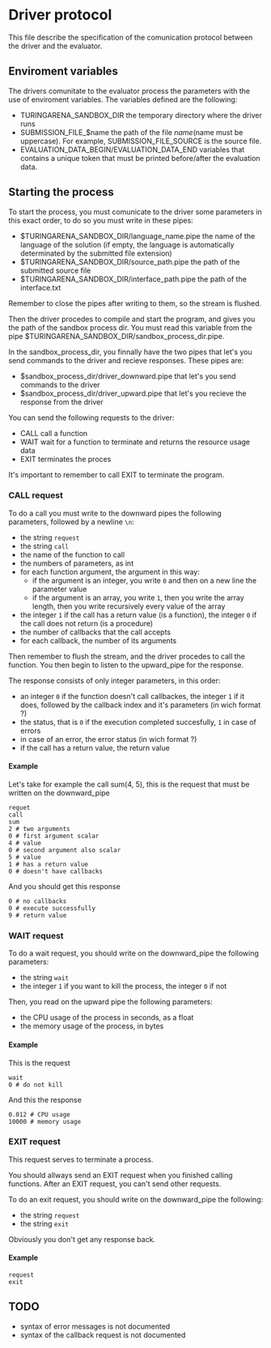 # Driver protocol 

This file describe the specification of the comunication protocol between the driver and the evaluator. 

## Enviroment variables

The drivers comunitate to the evaluator process the parameters with the use of enviroment variables. 
The variables defined are the following:
- TURINGARENA_SANDBOX_DIR the temporary directory where the driver runs
- SUBMISSION_FILE_$name the path of the file $name ($name must be uppercase). For example, SUBMISSION_FILE_SOURCE is the source file. 
- EVALUATION_DATA_BEGIN/EVALUATION_DATA_END variables that contains a unique token that must be printed before/after the evaluation data. 

## Starting the process 
To start the process, you must comunicate to the driver some parameters in this exact order, to do so you must write in these pipes:
- $TURINGARENA_SANDBOX_DIR/language_name.pipe the name of the language of the solution (if empty, the language is automatically determinated by the submitted file extension)
- $TURINGARENA_SANDBOX_DIR/source_path.pipe the path of the submitted source file
- $TURINGARENA_SANDBOX_DIR/interface_path.pipe the path of the interface.txt

Remember to close the pipes after writing to them, so the stream is flushed. 

Then the driver procedes to compile and start the program, and gives you the path of the sandbox process dir. 
You must read this variable from the pipe $TURINGARENA_SANDBOX_DIR/sandbox_process_dir.pipe. 

In the sandbox_process_dir, you finnally have the two pipes that let's you send commands to the driver and recieve responses. 
These pipes are:
- $sandbox_process_dir/driver_downward.pipe that let's you send commands to the driver
- $sandbox_process_dir/driver_upward.pipe that let's you recieve the response from the driver

You can send the following requests to the driver:
- CALL call a function
- WAIT wait for a function to terminate and returns the resource usage data 
- EXIT terminates the proces

It's important to remember to call EXIT to terminate the program. 

### CALL request
To do a call you must write to the downward pipes the following parameters, followed by a newline `\n`:
- the string `request`
- the string `call`
- the name of the function to call
- the numbers of parameters, as int
- for each function argument, the argument in this way:
	* if the argument is an integer, you write `0` and then on a new line the parameter value
	* if the argument is an array, you write `1`, then you write the array length, then you write recursively every value of the array
- the integer `1` if the call has a return value (is a function), the integer `0` if the call does not return (is a procedure)
- the number of callbacks that the call accepts
- for each callback, the number of its arguments 

Then remember to flush the stream, and the driver procedes to call the function. You then begin to listen to the upward_pipe for the response. 

The response consists of only integer parameters, in this order:
- an integer `0` if the function doesn't call callbackes, the integer `1` if it does, followed by the callback index and it's parameters (in wich format ?)
- the status, that is `0` if the execution completed succesfully, `1` in case of errors
- in case of an error, the error status (in wich format ?)
- if the call has a return value, the return value

#### Example
Let's take for example the call sum(4, 5), this is the request that must be written on the downward_pipe
```
requet 
call 
sum
2 # two arguments
0 # first argument scalar
4 # value
0 # second argument also scalar
5 # value
1 # has a return value
0 # doesn't have callbacks 
```

And you should get this response
```
0 # no callbacks
0 # execute successfully 
9 # return value 
```

### WAIT request
To do a wait request, you should write on the downward_pipe the following parameters:
- the string `wait`
- the integer `1` if you want to kill the process, the integer `0` if not

Then, you read on the upward pipe the following parameters:
- the CPU usage of the process in seconds, as a float
- the memory usage of the process, in bytes

#### Example
This is the request
```
wait
0 # do not kill
``` 
And this the response
```
0.012 # CPU usage
10000 # memory usage
```

### EXIT request
This request serves to terminate a process.

You should allways send an EXIT request when you finished calling functions. After an EXIT request, you can't send other requests. 

To do an exit request, you should write on the downward_pipe the following:
- the string `request`
- the string `exit`

Obviously you don't get any response back. 

#### Example 
```
request
exit
``` 

## TODO
- syntax of error messages is not documented
- syntax of the callback request is not documented